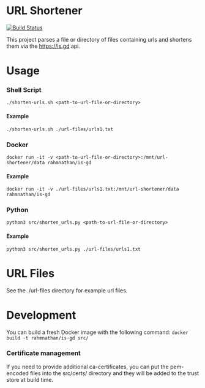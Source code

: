 <h1>URL Shortener</h1>

[![Build Status](http://jenkins.nathanrahm.com/buildStatus/icon?job=is-gd)](https://jenkins.nathanrahm.com/job/is-gd/)

This project parses a file or directory of files containing urls and shortens them via the https://is.gd api.

# Usage

### Shell Script
`./shorten-urls.sh <path-to-url-file-or-directory>`

#### Example
`./shorten-urls.sh ./url-files/urls1.txt`


### Docker
`docker run -it -v <path-to-url-file-or-directory>:/mnt/url-shortener/data rahmnathan/is-gd`

#### Example
`docker run -it -v ./url-files/urls1.txt:/mnt/url-shortener/data rahmnathan/is-gd`


### Python
`python3 src/shorten_urls.py <path-to-url-file-or-directory>`

#### Example
`python3 src/shorten_urls.py ./url-files/urls1.txt`


# URL Files
See the ./url-files directory for example url files.

# Development
You can build a fresh Docker image with the following command:
`docker build -t rahmnathan/is-gd src/`

### Certificate management
If you need to provide additional ca-certificates, you can put the pem-encoded files into the src/certs/ directory and they
will be added to the trust store at build time.
